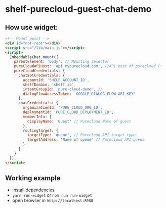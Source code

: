 # shelf-purecloud-guest-chat-demo

## How use widget:

```html
<!-- Mount point -->
<div id="not-root"></div>
<script src="/lib/main.js"></script>
<script>
  EmbeddableChat.mount({
    parentElement: 'body', // Mounting selector
    pureCloudAPIHost: 'api.mypurecloud.com', //API host of purecloud (to connect with an agent)
    pureCloudCredentials: {
      chatBotCredentials: {
        accountId: 'SHELF_ACCOUNT_ID',
        shelfDomain: 'shelf.io',
        intentGroupId: 'pure-cloud-demo', //
        dialogFlowAccessToken: 'GOGGLE_DIALOG_FLOW_API_KEY'
      },
      chatCredentials: {
        organizationId: 'PURE_CLOUD_ORG_ID',
        deploymentId: 'PURE_CLOUD_DEPLOYMENT_ID',
        memberInfo: {
          displayName: 'Guest' // Purecloud Name of guest
        },
        routingTarget: {
          targetType: 'queue', // Purecloud API target type
          targetAddress: 'Name of queue' // Purecloud API queue
        }
      }
    }
  });
</script>
```

## Working example

- install dependencies
- `yarn run-widget` or `npm run run-widget`
- open browser in `http://localhost:8080`
